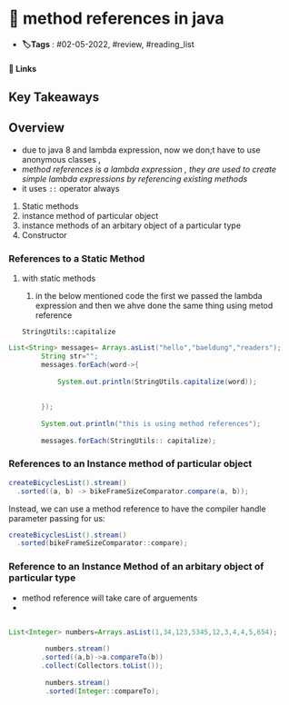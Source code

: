 # 📑 method references in java

- **🏷️Tags** : #02-05-2022, #review, #reading_list

#### 🔗 Links


## Key Takeaways

## Overview
- due to java 8 and lambda expression, now we don;t have to use anonymous classes ,
- *method references is a lambda expression , they are used to create simple lambda expressions by referencing existing methods*
- it uses `::` operator always 

1. Static methods
2. instance method of particular object
3. instance methods of an arbitary object of a particular type
4. Constructor



### References to a Static Method
1. with static methods
	1. in the below mentioned code the first we passed the lambda expression and then we ahve done the same thing using metod reference

	`StringUtils::capitalize`

```java
List<String> messages= Arrays.asList("hello","baeldung","readers");
		String str="";
		messages.forEach(word->{
			
			System.out.println(StringUtils.capitalize(word));
			
			
		});
		
		System.out.println("this is using method references");
		
		messages.forEach(StringUtils:: capitalize);

```



### References to an Instance method of particular object
```java
createBicyclesList().stream()
  .sorted((a, b) -> bikeFrameSizeComparator.compare(a, b));
```

Instead, we can use a method reference to have the compiler handle parameter passing for us:

```java
createBicyclesList().stream()
  .sorted(bikeFrameSizeComparator::compare);
```


### Reference to an Instance Method of an arbitary object of particular type
- method reference will take care of arguements
- 
```java

List<Integer> numbers=Arrays.asList(1,34,123,5345,12,3,4,4,5,654);
		
		 numbers.stream()
		.sorted((a,b)->a.compareTo(b))
		.collect(Collectors.toList());
		
		 numbers.stream()
		 .sorted(Integer::compareTo);
		
```


